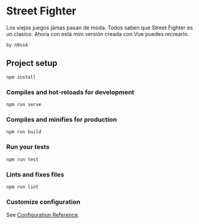 # Street Fighter

Los viejos juegos jámas pasan de moda.
Todos saben que Street Fighter es un clasico.
Ahora con está mini versión creada con Vue puedes recrearlo.

```
by n0ss4
```

## Project setup

```
npm install
```

### Compiles and hot-reloads for development

```
npm run serve
```

### Compiles and minifies for production

```
npm run build
```

### Run your tests

```
npm run test
```

### Lints and fixes files

```
npm run lint
```

### Customize configuration

See [Configuration Reference](https://cli.vuejs.org/config/).
